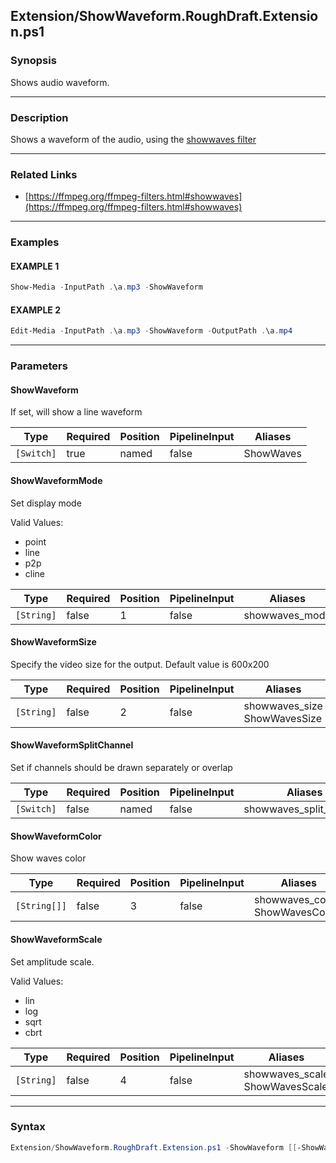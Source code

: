 Extension/ShowWaveform.RoughDraft.Extension.ps1
-----------------------------------------------




### Synopsis
Shows audio waveform.



---


### Description

Shows a waveform of the audio, using the [showwaves filter](https://ffmpeg.org/ffmpeg-filters.html#showwaves)



---


### Related Links
* [https://ffmpeg.org/ffmpeg-filters.html#showwaves](https://ffmpeg.org/ffmpeg-filters.html#showwaves)





---


### Examples
#### EXAMPLE 1
```PowerShell
Show-Media -InputPath .\a.mp3 -ShowWaveform
```

#### EXAMPLE 2
```PowerShell
Edit-Media -InputPath .\a.mp3 -ShowWaveform -OutputPath .\a.mp4
```



---


### Parameters
#### **ShowWaveform**

If set, will show a line waveform






|Type      |Required|Position|PipelineInput|Aliases  |
|----------|--------|--------|-------------|---------|
|`[Switch]`|true    |named   |false        |ShowWaves|



#### **ShowWaveformMode**

Set display mode



Valid Values:

* point
* line
* p2p
* cline






|Type      |Required|Position|PipelineInput|Aliases       |
|----------|--------|--------|-------------|--------------|
|`[String]`|false   |1       |false        |showwaves_mode|



#### **ShowWaveformSize**

Specify the video size for the output.  Default value is 600x200






|Type      |Required|Position|PipelineInput|Aliases                         |
|----------|--------|--------|-------------|--------------------------------|
|`[String]`|false   |2       |false        |showwaves_size<br/>ShowWavesSize|



#### **ShowWaveformSplitChannel**

Set if channels should be drawn separately or overlap






|Type      |Required|Position|PipelineInput|Aliases                |
|----------|--------|--------|-------------|-----------------------|
|`[Switch]`|false   |named   |false        |showwaves_split_channel|



#### **ShowWaveformColor**

Show waves color






|Type        |Required|Position|PipelineInput|Aliases                            |
|------------|--------|--------|-------------|-----------------------------------|
|`[String[]]`|false   |3       |false        |showwaves_colors<br/>ShowWavesColor|



#### **ShowWaveformScale**

Set amplitude scale.



Valid Values:

* lin
* log
* sqrt
* cbrt






|Type      |Required|Position|PipelineInput|Aliases                           |
|----------|--------|--------|-------------|----------------------------------|
|`[String]`|false   |4       |false        |showwaves_scale<br/>ShowWavesScale|





---


### Syntax
```PowerShell
Extension/ShowWaveform.RoughDraft.Extension.ps1 -ShowWaveform [[-ShowWaveformMode] <String>] [[-ShowWaveformSize] <String>] [-ShowWaveformSplitChannel] [[-ShowWaveformColor] <String[]>] [[-ShowWaveformScale] <String>] [<CommonParameters>]
```
